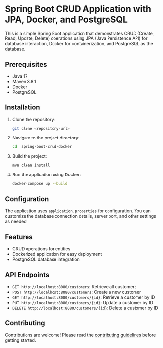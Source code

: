 
# Spring Boot CRUD Application with JPA, Docker, and PostgreSQL

This is a simple Spring Boot application that demonstrates CRUD (Create, Read, Update, Delete) operations using JPA (Java Persistence API) for database interaction, Docker for containerization, and PostgreSQL as the database.

## Prerequisites

- Java 17
- Maven 3.8.1
- Docker
- PostgreSQL

## Installation

1. Clone the repository:
   ```bash
   git clone <repository-url>
   ```
2. Navigate to the project directory:
   ```bash
   cd  spring-boot-crud-docker
   ```
3. Build the project:
   ```bash
   mvn clean install
   ```
4. Run the application using Docker:
   ```bash
   docker-compose up --build
   ```

## Configuration

The application uses `application.properties` for configuration. You can customize the database connection details, server port, and other settings as needed.

## Features

- CRUD operations for entities
- Dockerized application for easy deployment
- PostgreSQL database integration


## API Endpoints

- `GET http://localhost:8080/customers`: Retrieve all customers
- `POST http://localhost:8080/customers`: Create a new customer
- `GET http://localhost:8080/customers/{id}`: Retrieve a customer by ID
- `PUT http://localhost:8080/customers/{id}`: Update a customer by ID
- `DELETE http://localhost:8080/customers/{id}`: Delete a customer by ID

## Contributing

Contributions are welcome! Please read the [contributing guidelines](CONTRIBUTING.md) before getting started.


